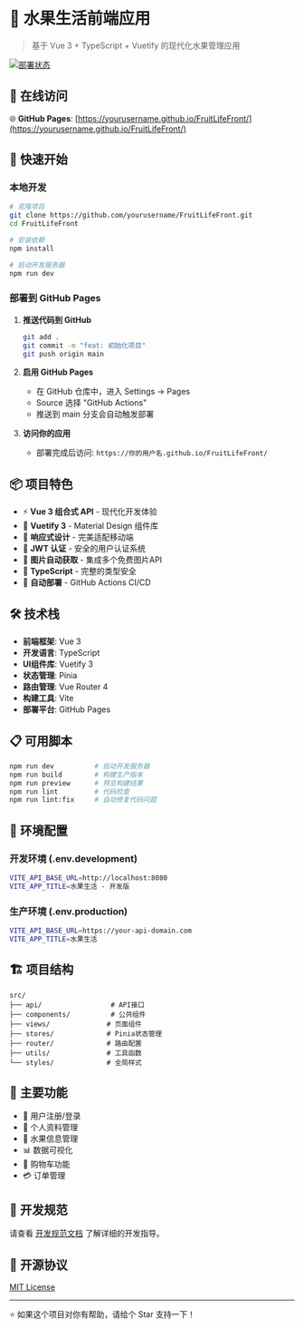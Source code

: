 # 🍎 水果生活前端应用

> 基于 Vue 3 + TypeScript + Vuetify 的现代化水果管理应用

[![部署状态](https://github.com/yourusername/FruitLifeFront/workflows/🚀%20部署到%20GitHub%20Pages/badge.svg)](https://github.com/yourusername/FruitLifeFront/actions)

## 🌟 在线访问

🌐 **GitHub Pages**: [https://yourusername.github.io/FruitLifeFront/](https://yourusername.github.io/FruitLifeFront/)

## 🚀 快速开始

### 本地开发
```bash
# 克隆项目
git clone https://github.com/yourusername/FruitLifeFront.git
cd FruitLifeFront

# 安装依赖
npm install

# 启动开发服务器
npm run dev
```

### 部署到 GitHub Pages

1. **推送代码到 GitHub**
   ```bash
   git add .
   git commit -m "feat: 初始化项目"
   git push origin main
   ```

2. **启用 GitHub Pages**
   - 在 GitHub 仓库中，进入 Settings → Pages
   - Source 选择 "GitHub Actions"
   - 推送到 main 分支会自动触发部署

3. **访问你的应用**
   - 部署完成后访问: `https://你的用户名.github.io/FruitLifeFront/`

## 📦 项目特色

- ⚡ **Vue 3 组合式 API** - 现代化开发体验
- 🎨 **Vuetify 3** - Material Design 组件库
- 📱 **响应式设计** - 完美适配移动端
- 🔐 **JWT 认证** - 安全的用户认证系统
- 🍎 **图片自动获取** - 集成多个免费图片API
- 🎯 **TypeScript** - 完整的类型安全
- 🚀 **自动部署** - GitHub Actions CI/CD

## 🛠️ 技术栈

- **前端框架**: Vue 3
- **开发语言**: TypeScript
- **UI组件库**: Vuetify 3
- **状态管理**: Pinia
- **路由管理**: Vue Router 4
- **构建工具**: Vite
- **部署平台**: GitHub Pages

## 📋 可用脚本

```bash
npm run dev          # 启动开发服务器
npm run build        # 构建生产版本
npm run preview      # 预览构建结果
npm run lint         # 代码检查
npm run lint:fix     # 自动修复代码问题
```

## 🔧 环境配置

### 开发环境 (.env.development)
```bash
VITE_API_BASE_URL=http://localhost:8080
VITE_APP_TITLE=水果生活 - 开发版
```

### 生产环境 (.env.production)
```bash
VITE_API_BASE_URL=https://your-api-domain.com
VITE_APP_TITLE=水果生活
```

## 🏗️ 项目结构

```
src/
├── api/                 # API接口
├── components/          # 公共组件
├── views/              # 页面组件
├── stores/             # Pinia状态管理
├── router/             # 路由配置
├── utils/              # 工具函数
└── styles/             # 全局样式
```

## 📱 主要功能

- 🔐 用户注册/登录
- 👤 个人资料管理
- 🍎 水果信息管理
- 📊 数据可视化
- 🛒 购物车功能
- 💳 订单管理

## 🤝 开发规范

请查看 [开发规范文档](./DEVELOPMENT-RULES.md) 了解详细的开发指导。

## 📄 开源协议

[MIT License](./LICENSE)

---

⭐ 如果这个项目对你有帮助，请给个 Star 支持一下！
